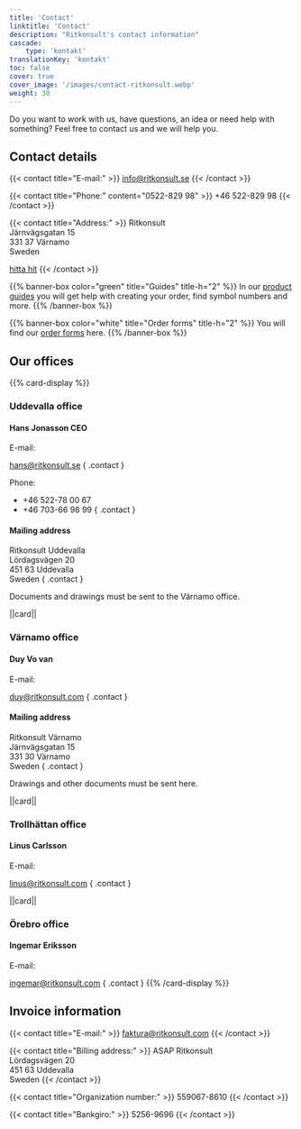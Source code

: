 ```yaml
---
title: 'Contact'
linktitle: 'Contact'
description: "Ritkonsult's contact information"
cascade:
    type: 'kontakt'
translationKey: 'kontakt'
toc: false
cover: true
cover_image: '/images/contact-ritkonsult.webp'
weight: 30
---
```


Do you want to work with us, have questions, an idea or need help with something? Feel free to contact us and we will help you.

## Contact details

{{< contact title="E-mail:" >}}
info@ritkonsult.se
{{< /contact >}}

{{< contact title="Phone:" content="0522-829 98" >}}
+46 522-829 98
{{< /contact >}}

{{< contact title="Address:" >}}
Ritkonsult\
Järnvägsgatan 15\
331 37 Värnamo\
Sweden

[hitta hit](https://www.hitta.se/kartan!~57.18174,14.03711,14z/tr!i=H5lifYkV/search!q=J%C3%A4rnv%C3%A4gsgatan%2015%20331%2037%20V%C3%A4rnamo!b=57.16964:14.00967,57.19383:14.06456!sg=true!t=combined)
{{< /contact >}}

{{% banner-box color="green" title="Guides" title-h="2" %}}
In our [product guides](/guides) you will get help with creating your order, find symbol numbers and more.
{{% /banner-box %}}

{{% banner-box color="white" title="Order forms" title-h="2" %}}
You will find our [order forms](/forms) here.
{{% /banner-box %}}

## Our offices
{{% card-display %}}
### Uddevalla office

#### Hans Jonasson CEO
E-mail:

hans@ritkonsult.se
{ .contact }

Phone:

- +46 522-78 00 67
- +46 703-66 98 99
{ .contact }

#### Mailing address

Ritkonsult Uddevalla\
Lördagsvägen 20\
451 63 Uddevalla\
Sweden 
{ .contact }

Documents and drawings must be sent to the Värnamo office.

||card||

### Värnamo office

#### Duy Vo van

E-mail:

duy@ritkonsult.com
{ .contact }

#### Mailing address

Ritkonsult Värnamo\
Järnvägsgatan 15\
331 30 Värnamo\
Sweden 
{ .contact }

Drawings and other documents must be sent here.

||card||

### Trollhättan office

#### Linus Carlsson 

E-mail:

linus@ritkonsult.com
{ .contact }

||card||

### Örebro office

#### Ingemar Eriksson

E-mail:

ingemar@ritkonsult.com
{ .contact }
{{% /card-display %}}

## Invoice information

{{< contact title="E-mail:" >}}
faktura@ritkonsult.com
{{< /contact >}}

{{< contact title="Billing address:" >}}
ASAP Ritkonsult\
Lördagsvägen 20\
451 63 Uddevalla\
Sweden
{{< /contact >}}

{{< contact title="Organization number:" >}}
559067-8610
{{< /contact >}}

{{< contact title="Bankgiro:" >}}
5256-9696
{{< /contact >}}